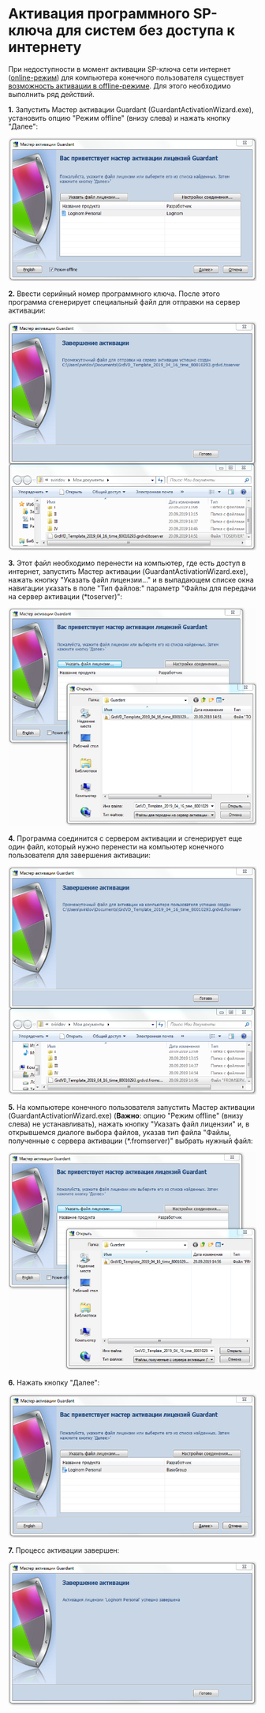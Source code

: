 # Активация программного SP-ключа для систем без доступа к интернету

При недоступности в момент активации SP-ключа сети интернет ([online-режим](./sp-key-activate.md)) для компьютера конечного пользователя существует [возможность активации в offline-режиме](https://dev.guardant.ru/pages/viewpage.action?pageId=1278815). Для этого необходимо выполнить ряд действий.

__1.__ Запустить Мастер активации Guardant (GuardantActivationWizard.exe), установить опцию "Режим offline" (внизу слева) и нажать кнопку "Далее":

![](./off-scr1.png)
 
__2.__ Ввести серийный номер программного ключа. После этого программа сгенерирует специальный файл для отправки на сервер активации:

![](./off-scr2.png)

__3.__ Этот файл необходимо перенести на компьютер, где есть доступ в интернет, запустить
Мастер активации (GuardantActivationWizard.exe), нажать кнопку "Указать файл лицензии…" и в выпадающем списке окна навигации указать в поле "Тип файлов:" параметр "Файлы для передачи на сервер активации (*toserver)":
 
![](./off-scr3.png)

__4.__ Программа соединится с сервером активации и сгенерирует еще один файл, который нужно перенести на компьютер конечного пользователя для завершения активации:

![](./off-scr4.png)


__5.__ На компьютере конечного пользователя запустить Мастер активации (GuardantActivationWizard.exe) (**Важно**: опцию "Режим offline" (внизу слева) не устанавливать), нажать кнопку "Указать файл лицензии" и, в открывшемся диалоге выбора файлов, указав тип файла "Файлы, полученные с сервера активации (*.fromserver)" выбрать нужный файл:

![](./off-scr5.png)

__6.__ Нажать кнопку "Далее":

![](./off-scr6.png)

__7.__ Процесс активации завершен:

![](./off-scr7.png)
